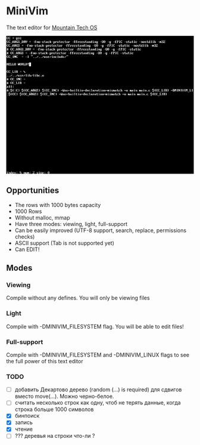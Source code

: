 # MiniVim
The text editor for [Mountain Tech OS](https://mountaintech.ru/)

![screenshot](./assets/1.png)

## Opportunities
- The rows with 1000 bytes capacity
- 1000 Rows
- Without malloc, mmap
- Have three modes: viewing, light, full-support
- Can be easily improved (UTF-8 support, search, replace, permissions checks)
- ASCII support (Tab is not supported yet)
- Can EDIT!

## Modes

### Viewing
Compile without any defines.
You will only be viewing files

### Light
Compile with -DMINIVIM_FILESYSTEM flag.
You will be able to edit files!

### Full-support
Compile with -DMINIVIM_FILESYSTEM and -DMINIVIM_LINUX flags to see the full
power of this text editor

### TODO
- [ ] добавить Декартово дерево (random (...) is required) для сдвигов вместо move(...). Можно черно-белое.
- [ ] считать несколько строк как одну, чтоб не терять данные, когда строка больше 1000 символов
- [x] бинпоиск 
- [x] запись
- [x] чтение
- [ ] ??? деревья на строки что-ли ? 